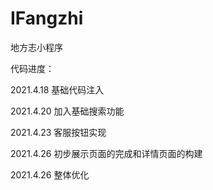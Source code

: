 # IFangzhi
地方志小程序

代码进度：

2021.4.18  基础代码注入

2021.4.20  加入基础搜索功能

2021.4.23  客服按钮实现

2021.4.26  初步展示页面的完成和详情页面的构建

2021.4.26  整体优化